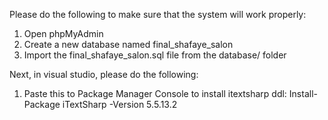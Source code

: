 Please do the following to make sure that the system will work properly:
1. Open phpMyAdmin
2. Create a new database named final_shafaye_salon
3. Import the final_shafaye_salon.sql file from the database/ folder

Next, in visual studio, please do the following:
1. Paste this to Package Manager Console to install itextsharp ddl: Install-Package iTextSharp -Version 5.5.13.2
